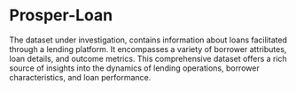 # Prosper-Loan
The dataset under investigation, contains information about loans facilitated through a lending platform. It encompasses a variety of borrower attributes, loan details, and outcome metrics. This comprehensive dataset offers a rich source of insights into the dynamics of lending operations, borrower characteristics, and loan performance.
